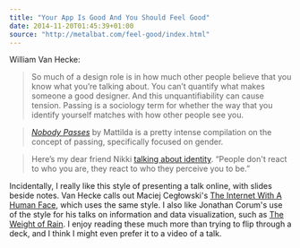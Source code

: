 ```yaml
---
title: "Your App Is Good And You Should Feel Good"
date: 2014-11-20T01:45:39+01:00
source: "http://metalbat.com/feel-good/index.html"
---
```


William Van Hecke:

> So much of a design role is in how much other people believe that you know what you’re talking about. You can’t quantify what makes someone a good designer. And this unquantifiability can cause tension. Passing is a sociology term for whether the way that you identify yourself matches with how other people see you.

> [<cite>Nobody Passes</cite>](http://www.amazon.com/gp/product/1580051847/ref=as_li_tl?ie=UTF8&camp=1789&creative=390957&creativeASIN=1580051847&linkCode=as2&tag=leaiosdes-20&linkId=DPCW752LKQ5RTDH3) by Mattilda is a pretty intense compilation on the concept of passing, specifically focused on gender.

> Here’s my dear friend Nikki [talking about identity](https://twitter.com/nkkl/status/487278468397150208). “People don't react to who you are, they react to who they perceive you to be.”

Incidentally, I really like this style of presenting a talk online, with slides beside notes. Van Hecke calls out Maciej Cegłowski's [The Internet With A Human Face](http://idlewords.com/bt14.htm), which uses the same style. I also like Jonathan Corum's use of the style for his talks on information and data visualization, such as [The Weight of Rain](http://style.org/visualized/). I enjoy reading these much more than trying to flip through a deck, and I think I might even prefer it to a video of a talk.
